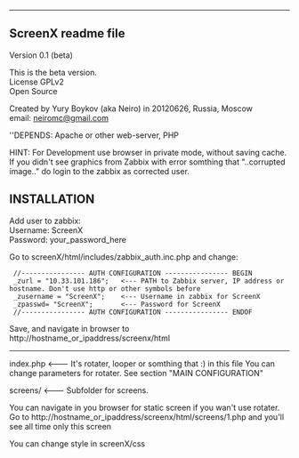 -------------------------------
ScreenX readme file
-------------------------------


Version 0.1 (beta)

This is the beta version.<br>
License GPLv2<br>
Open Source

Created by Yury Boykov (aka Neiro) in 20120626, Russia, Moscow<br>
email: neiromc@gmail.com<br>

''DEPENDS: Apache or other web-server, PHP

HINT: For Development use browser in private mode, without saving cache.
If you didn't see graphics from Zabbix with error somthing that "..corrupted image.." do login to the zabbix as corrected user.


INSTALLATION
---------------

Add user to zabbix:
<br />Username: ScreenX
<br />Password: your_password_here

Go to screenX/html/includes/zabbix_auth.inc.php and change:

     //---------------- AUTH CONFIGURATION ---------------- BEGIN
     _zurl = "10.33.101.186"; 	<--- PATH to Zabbix server, IP address or hostname. Don't use http or other symbols before
     _zusername = "ScreenX";  	<--- Username in zabbix for ScreenX
     _zpasswd= "ScreenX";		<--- Password for ScreenX
     //---------------- AUTH CONFIGURATION ---------------- ENDOF


Save, and navigate in browser to http://hostname_or_ipaddress/screenx/html


----------


index.php	<--- It's rotater, looper or somthing that :)
	in this file You can change parameters for rotater. See section "MAIN CONFIGURATION"

screens/	<--- Subfolder for screens.



You can navigate in you browser for static screen if you wan't use rotater.
Go to http://hostname_or_ipaddress/screenx/html/screens/1.php
and you'll see all time only this screen

You can change style in screenX/css
